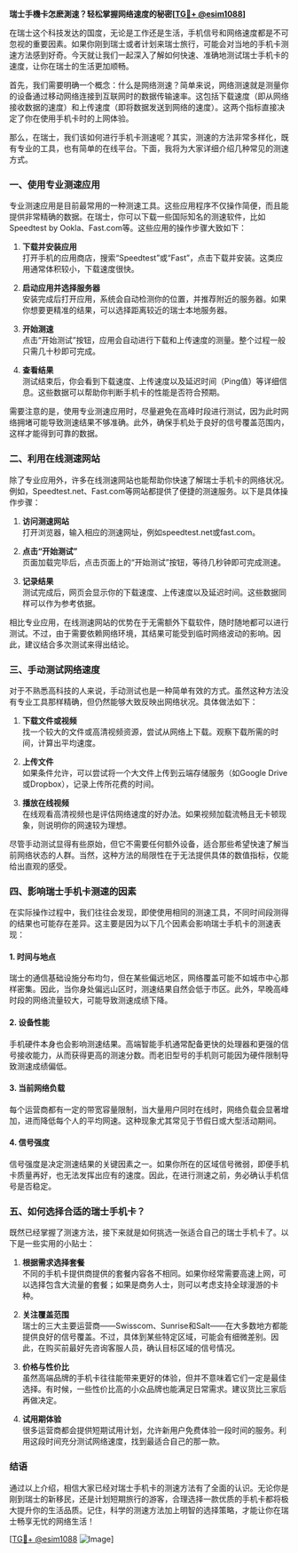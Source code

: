 **瑞士手機卡怎麽測速？轻松掌握网络速度的秘密[[TG💪+ @esim1088](https://t.me/s/esim1088)]**

在瑞士这个科技发达的国度，无论是工作还是生活，手机信号和网络速度都是不可忽视的重要因素。如果你刚到瑞士或者计划来瑞士旅行，可能会对当地的手机卡测速方法感到好奇。今天就让我们一起深入了解如何快速、准确地测试瑞士手机卡的速度，让你在瑞士的生活更加顺畅。

首先，我们需要明确一个概念：什么是网络测速？简单来说，网络测速就是测量你的设备通过移动网络连接到互联网时的数据传输速率。这包括下载速度（即从网络接收数据的速度）和上传速度（即将数据发送到网络的速度）。这两个指标直接决定了你在使用手机卡时的上网体验。

那么，在瑞士，我们该如何进行手机卡测速呢？其实，测速的方法非常多样化，既有专业的工具，也有简单的在线平台。下面，我将为大家详细介绍几种常见的测速方式。

### **一、使用专业测速应用**

专业测速应用是目前最常用的一种测速工具。这些应用程序不仅操作简便，而且能提供非常精确的数据。在瑞士，你可以下载一些国际知名的测速软件，比如Speedtest by Ookla、Fast.com等。这些应用的操作步骤大致如下：

1. **下载并安装应用**  
   打开手机的应用商店，搜索“Speedtest”或“Fast”，点击下载并安装。这类应用通常体积较小，下载速度很快。

2. **启动应用并选择服务器**  
   安装完成后打开应用，系统会自动检测你的位置，并推荐附近的服务器。如果你想要更精准的结果，可以选择距离较近的瑞士本地服务器。

3. **开始测速**  
   点击“开始测试”按钮，应用会自动进行下载和上传速度的测量。整个过程一般只需几十秒即可完成。

4. **查看结果**  
   测试结束后，你会看到下载速度、上传速度以及延迟时间（Ping值）等详细信息。这些数据可以帮助你判断手机卡的性能是否符合预期。

需要注意的是，使用专业测速应用时，尽量避免在高峰时段进行测试，因为此时网络拥堵可能导致测速结果不够准确。此外，确保手机处于良好的信号覆盖范围内，这样才能得到可靠的数据。

### **二、利用在线测速网站**

除了专业应用外，许多在线测速网站也能帮助你快速了解瑞士手机卡的网络状况。例如，Speedtest.net、Fast.com等网站都提供了便捷的测速服务。以下是具体操作步骤：

1. **访问测速网站**  
   打开浏览器，输入相应的测速网址，例如speedtest.net或fast.com。

2. **点击“开始测试”**  
   页面加载完毕后，点击页面上的“开始测试”按钮，等待几秒钟即可完成测速。

3. **记录结果**  
   测试完成后，网页会显示你的下载速度、上传速度以及延迟时间。这些数据同样可以作为参考依据。

相比专业应用，在线测速网站的优势在于无需额外下载软件，随时随地都可以进行测试。不过，由于需要依赖网络环境，其结果可能受到临时网络波动的影响。因此，建议结合多次测试来得出结论。

### **三、手动测试网络速度**

对于不熟悉高科技的人来说，手动测试也是一种简单有效的方式。虽然这种方法没有专业工具那样精确，但仍然能够大致反映出网络状况。具体做法如下：

1. **下载文件或视频**  
   找一个较大的文件或高清视频资源，尝试从网络上下载。观察下载所需的时间，计算出平均速度。

2. **上传文件**  
   如果条件允许，可以尝试将一个大文件上传到云端存储服务（如Google Drive或Dropbox），记录上传所花费的时间。

3. **播放在线视频**  
   在线观看高清视频也是评估网络速度的好办法。如果视频加载流畅且无卡顿现象，则说明你的网速较为理想。

尽管手动测试显得有些原始，但它不需要任何额外设备，适合那些希望快速了解当前网络状态的人群。当然，这种方法的局限性在于无法提供具体的数值指标，仅能给出直观的感受。

### **四、影响瑞士手机卡测速的因素**

在实际操作过程中，我们往往会发现，即使使用相同的测速工具，不同时间段测得的结果也可能存在差异。这主要是因为以下几个因素会影响瑞士手机卡的测速表现：

#### **1. 时间与地点**
瑞士的通信基础设施分布均匀，但在某些偏远地区，网络覆盖可能不如城市中心那样密集。因此，当你身处偏远山区时，测速结果自然会低于市区。此外，早晚高峰时段的网络流量较大，可能导致测速成绩下降。

#### **2. 设备性能**
手机硬件本身也会影响测速结果。高端智能手机通常配备更快的处理器和更强的信号接收能力，从而获得更高的测速分数。而老旧型号的手机则可能因为硬件限制导致测速成绩偏低。

#### **3. 当前网络负载**
每个运营商都有一定的带宽容量限制，当大量用户同时在线时，网络负载会显著增加，进而降低每个人的平均网速。这种现象尤其常见于节假日或大型活动期间。

#### **4. 信号强度**
信号强度是决定测速结果的关键因素之一。如果你所在的区域信号微弱，即便手机卡质量再好，也无法发挥出应有的速度。因此，在进行测速之前，务必确认手机信号是否稳定。

### **五、如何选择合适的瑞士手机卡？**

既然已经掌握了测速方法，接下来就是如何挑选一张适合自己的瑞士手机卡了。以下是一些实用的小贴士：

1. **根据需求选择套餐**  
   不同的手机卡提供商提供的套餐内容各不相同。如果你经常需要高速上网，可以选择包含大流量的套餐；如果是商务人士，则可以考虑支持全球漫游的卡种。

2. **关注覆盖范围**  
   瑞士的三大主要运营商——Swisscom、Sunrise和Salt——在大多数地方都能提供良好的信号覆盖。不过，具体到某些特定区域，可能会有细微差别。因此，在购买前最好先咨询客服人员，确认目标区域的信号情况。

3. **价格与性价比**  
   虽然高端品牌的手机卡往往能带来更好的体验，但并不意味着它们一定是最佳选择。有时候，一些性价比高的小众品牌也能满足日常需求。建议货比三家后再做决定。

4. **试用期体验**  
   很多运营商都会提供短期试用计划，允许新用户免费体验一段时间的服务。利用这段时间充分测试网络速度，找到最适合自己的那一款。

### **结语**

通过以上介绍，相信大家已经对瑞士手机卡的测速方法有了全面的认识。无论你是刚到瑞士的新移民，还是计划短期旅行的游客，合理选择一款优质的手机卡都将极大提升你的生活品质。记住，科学的测速方法加上明智的选择策略，才能让你在瑞士畅享无忧的网络生活！

[[TG💪+ @esim1088](https://t.me/s/esim1088) ![Image](https://i.postimg.cc/4NQfJmqS/Snipaste-2025-05-13-00-14-12.png)]